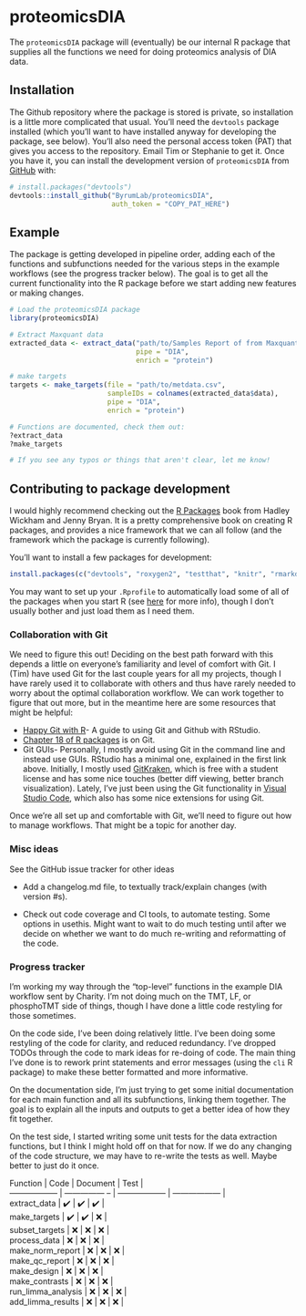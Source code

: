 
<!-- README.md is generated from README.Rmd. Please edit that file -->

# proteomicsDIA

<!-- badges: start -->
<!-- badges: end -->

The `proteomicsDIA` package will (eventually) be our internal R package
that supplies all the functions we need for doing proteomics analysis of
DIA data.

## Installation

The Github repository where the package is stored is private, so
installation is a little more complicated that usual. You’ll need the
`devtools` package installed (which you’ll want to have installed anyway
for developing the package, see below). You’ll also need the personal
access token (PAT) that gives you access to the repository. Email Tim or
Stephanie to get it. Once you have it, you can install the development
version of `proteomicsDIA` from [GitHub](https://github.com/) with:

``` r
# install.packages("devtools")
devtools::install_github("ByrumLab/proteomicsDIA",
                         auth_token = "COPY_PAT_HERE")
```

## Example

The package is getting developed in pipeline order, adding each of the
functions and subfunctions needed for the various steps in the example
workflows (see the progress tracker below). The goal is to get all the
current functionality into the R package before we start adding new
features or making changes.

``` r
# Load the proteomicsDIA package
library(proteomicsDIA)

# Extract Maxquant data
extracted_data <- extract_data("path/to/Samples Report of from Maxquant.csv",
                               pipe = "DIA",
                               enrich = "protein")

# make targets
targets <- make_targets(file = "path/to/metdata.csv",
                        sampleIDs = colnames(extracted_data$data),
                        pipe = "DIA",
                        enrich = "protein")

# Functions are documented, check them out:
?extract_data
?make_targets

# If you see any typos or things that aren't clear, let me know!
```

## Contributing to package development

I would highly recommend checking out the [R
Packages](https://r-pkgs.org/) book from Hadley Wickham and Jenny Bryan.
It is a pretty comprehensive book on creating R packages, and provides a
nice framework that we can all follow (and the framework which the
package is currently following).

You’ll want to install a few packages for development:

``` r
install.packages(c("devtools", "roxygen2", "testthat", "knitr", "rmarkdown", "usethis"))
```

You may want to set up your `.Rprofile` to automatically load some of
all of the packages when you start R (see
[here](https://r-pkgs.org/setup.html#personal-startup-configuration) for
more info), though I don’t usually bother and just load them as I need
them.

### Collaboration with Git

We need to figure this out! Deciding on the best path forward with this
depends a little on everyone’s familiarity and level of comfort with
Git. I (Tim) have used Git for the last couple years for all my
projects, though I have rarely used it to collaborate with others and
thus have rarely needed to worry about the optimal collaboration
workflow. We can work together to figure that out more, but in the
meantime here are some resources that might be helpful:

-   [Happy Git with R](https://happygitwithr.com/index.html)- A guide to
    using Git and Github with RStudio.
-   [Chapter 18 of R packages](https://r-pkgs.org/git.html) is on Git.
-   Git GUIs- Personally, I mostly avoid using Git in the command line
    and instead use GUIs. RStudio has a minimal one, explained in the
    first link above. Initially, I mostly used
    [GitKraken](https://www.gitkraken.com/git-client), which is free
    with a student license and has some nice touches (better diff
    viewing, better branch visualization). Lately, I’ve just been using
    the Git functionality in [Visual Studio
    Code](https://code.visualstudio.com/), which also has some nice
    extensions for using Git.

Once we’re all set up and comfortable with Git, we’ll need to figure out
how to manage workflows. That might be a topic for another day.

### Misc ideas

See the GitHub issue tracker for other ideas

-   Add a changelog.md file, to textually track/explain changes (with
    version #s).

-   Check out code coverage and CI tools, to automate testing. Some
    options in usethis. Might want to wait to do much testing until
    after we decide on whether we want to do much re-writing and
    reformatting of the code.

### Progress tracker

I’m working my way through the “top-level” functions in the example DIA
workflow sent by Charity. I’m not doing much on the TMT, LF, or
phosphoTMT side of things, though I have done a little code restyling
for those sometimes.

On the code side, I’ve been doing relatively little. I’ve been doing
some restyling of the code for clarity, and reduced redundancy. I’ve
dropped TODOs through the code to mark ideas for re-doing of code. The
main thing I’ve done is to rework print statements and error messages
(using the `cli` R package) to make these better formatted and more
informative.

On the documentation side, I’m just trying to get some initial
documentation for each main function and all its subfunctions, linking
them together. The goal is to explain all the inputs and outputs to get
a better idea of how they fit together.

On the test side, I started writing some unit tests for the data
extraction functions, but I think I might hold off on that for now. If
we do any changing of the code structure, we may have to re-write the
tests as well. Maybe better to just do it once.

Function \| Code \| Document \| Test \|  
—————— \| ————— – \| —————— \| —————— \|  
extract_data \| :heavy_check_mark: \| :heavy_check_mark: \|
:heavy_check_mark: \|  
make_targets \| :heavy_check_mark: \| :heavy_check_mark: \| :x: \|  
subset_targets \| :x: \| :x: \| :x: \|  
process_data \| :x: \| :x: \| :x: \|  
make_norm_report \| :x: \| :x: \| :x: \|  
make_qc_report \| :x: \| :x: \| :x: \|  
make_design \| :x: \| :x: \| :x: \|  
make_contrasts \| :x: \| :x: \| :x: \|  
run_limma_analysis \| :x: \| :x: \| :x: \|  
add_limma_results \| :x: \| :x: \| :x: \|

